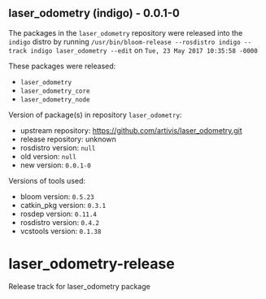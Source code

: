 ## laser_odometry (indigo) - 0.0.1-0

The packages in the `laser_odometry` repository were released into the `indigo` distro by running `/usr/bin/bloom-release --rosdistro indigo --track indigo laser_odometry --edit` on `Tue, 23 May 2017 10:35:58 -0000`

These packages were released:
- `laser_odometry`
- `laser_odometry_core`
- `laser_odometry_node`

Version of package(s) in repository `laser_odometry`:

- upstream repository: https://github.com/artivis/laser_odometry.git
- release repository: unknown
- rosdistro version: `null`
- old version: `null`
- new version: `0.0.1-0`

Versions of tools used:

- bloom version: `0.5.23`
- catkin_pkg version: `0.3.1`
- rosdep version: `0.11.4`
- rosdistro version: `0.4.2`
- vcstools version: `0.1.38`


# laser_odometry-release
Release track for laser_odometry package
